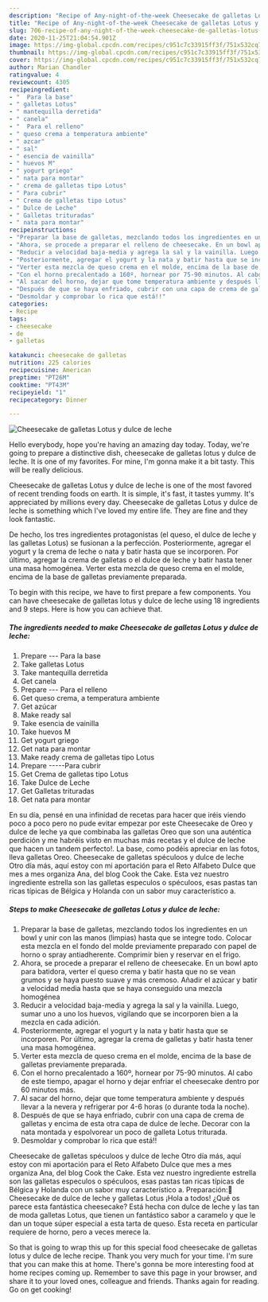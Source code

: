 ```yaml
---
description: "Recipe of Any-night-of-the-week Cheesecake de galletas Lotus y dulce de leche"
title: "Recipe of Any-night-of-the-week Cheesecake de galletas Lotus y dulce de leche"
slug: 706-recipe-of-any-night-of-the-week-cheesecake-de-galletas-lotus-y-dulce-de-leche
date: 2020-11-25T21:04:54.901Z
image: https://img-global.cpcdn.com/recipes/c951c7c33915ff3f/751x532cq70/cheesecake-de-galletas-lotus-y-dulce-de-leche-foto-principal.jpg
thumbnail: https://img-global.cpcdn.com/recipes/c951c7c33915ff3f/751x532cq70/cheesecake-de-galletas-lotus-y-dulce-de-leche-foto-principal.jpg
cover: https://img-global.cpcdn.com/recipes/c951c7c33915ff3f/751x532cq70/cheesecake-de-galletas-lotus-y-dulce-de-leche-foto-principal.jpg
author: Marian Chandler
ratingvalue: 4
reviewcount: 4305
recipeingredient:
- "  Para la base"
- " galletas Lotus"
- " mantequilla derretida"
- " canela"
- "  Para el relleno"
- " queso crema a temperatura ambiente"
- " azcar"
- " sal"
- " esencia de vainilla"
- " huevos M"
- " yogurt griego"
- " nata para montar"
- " crema de galletas tipo Lotus"
- " Para cubrir"
- " Crema de galletas tipo Lotus"
- " Dulce de Leche"
- " Galletas trituradas"
- " nata para montar"
recipeinstructions:
- "Preparar la base de galletas, mezclando todos los ingredientes en un bowl y unir con las manos (limpias) hasta que se integre todo. Colocar esta mezcla en el fondo del molde previamente preparado con papel de horno o spray antiadherente. Comprimir bien y reservar en el frigo."
- "Ahora, se procede a preparar el relleno de cheesecake. En un bowl apto para batidora, verter el queso crema y batir hasta que no se vean grumos y se haya puesto suave y más cremoso. Añadir el azúcar y batir a velocidad media hasta que se haya conseguido una mezcla homogénea"
- "Reducir a velocidad baja-media y agrega la sal y la vainilla. Luego, sumar uno a uno los huevos, vigilando que se incorporen bien a la mezcla en cada adición."
- "Posteriormente, agregar el yogurt y la nata y batir hasta que se incorporen. Por último, agregar la crema de galletas y batir hasta tener una masa homogénea."
- "Verter esta mezcla de queso crema en el molde, encima de la base de galletas previamente preparada."
- "Con el horno precalentado a 160º, hornear por 75-90 minutos. Al cabo de este tiempo, apagar el horno y dejar enfriar el cheesecake dentro por 60 minutos más."
- "Al sacar del horno, dejar que tome temperatura ambiente y después llevar a la nevera y refrigerar por 4-6 horas (o durante toda la noche)."
- "Después de que se haya enfriado, cubrir con una capa de crema de galletas y encima de esta otra capa de dulce de leche. Decorar con la nata montada y espolvorear un poco de galleta Lotus triturada."
- "Desmoldar y comprobar lo rica que está!!"
categories:
- Recipe
tags:
- cheesecake
- de
- galletas

katakunci: cheesecake de galletas 
nutrition: 225 calories
recipecuisine: American
preptime: "PT26M"
cooktime: "PT43M"
recipeyield: "1"
recipecategory: Dinner

---
```



![Cheesecake de galletas Lotus y dulce de leche](https://img-global.cpcdn.com/recipes/c951c7c33915ff3f/751x532cq70/cheesecake-de-galletas-lotus-y-dulce-de-leche-foto-principal.jpg)

Hello everybody, hope you're having an amazing day today. Today, we're going to prepare a distinctive dish, cheesecake de galletas lotus y dulce de leche. It is one of my favorites. For mine, I'm gonna make it a bit tasty. This will be really delicious.

Cheesecake de galletas Lotus y dulce de leche is one of the most favored of recent trending foods on earth. It is simple, it's fast, it tastes yummy. It's appreciated by millions every day. Cheesecake de galletas Lotus y dulce de leche is something which I've loved my entire life. They are fine and they look fantastic.

De hecho, los tres ingredientes protagonistas (el queso, el dulce de leche y las galletas Lotus) se fusionan a la perfección. Posteriormente, agregar el yogurt y la crema de leche o nata y batir hasta que se incorporen. Por último, agregar la crema de galletas o el dulce de leche y batir hasta tener una masa homogénea. Verter esta mezcla de queso crema en el molde, encima de la base de galletas previamente preparada.


To begin with this recipe, we have to first prepare a few components. You can have cheesecake de galletas lotus y dulce de leche using 18 ingredients and 9 steps. Here is how you can achieve that.

<!--inarticleads1-->

##### The ingredients needed to make Cheesecake de galletas Lotus y dulce de leche:

1. Prepare  --- Para la base
1. Take  galletas Lotus
1. Take  mantequilla derretida
1. Get  canela
1. Prepare  --- Para el relleno
1. Get  queso crema, a temperatura ambiente
1. Get  azúcar
1. Make ready  sal
1. Take  esencia de vainilla
1. Take  huevos M
1. Get  yogurt griego
1. Get  nata para montar
1. Make ready  crema de galletas tipo Lotus
1. Prepare  -----Para cubrir
1. Get  Crema de galletas tipo Lotus
1. Take  Dulce de Leche
1. Get  Galletas trituradas
1. Get  nata para montar


En su día, pensé en una infinidad de recetas para hacer que iréis viendo poco a poco pero no pude evitar empezar por este Cheesecake de Oreo y dulce de leche ya que combinaba las galletas Oreo que son una auténtica perdición y me habréis visto en muchas más recetas y el dulce de leche que hacen un tandem perfecto!. La base, como podéis apreciar en las fotos, lleva galletas Oreo. Cheesecake de galletas spéculoos y dulce de leche Otro día más, aquí estoy con mi aportación para el Reto Alfabeto Dulce que mes a mes organiza Ana, del blog Cook the Cake. Esta vez nuestro ingrediente estrella son las galletas especulos o spéculoos, esas pastas tan ricas típicas de Bélgica y Holanda con un sabor muy característico a. 

<!--inarticleads2-->

##### Steps to make Cheesecake de galletas Lotus y dulce de leche:

1. Preparar la base de galletas, mezclando todos los ingredientes en un bowl y unir con las manos (limpias) hasta que se integre todo. Colocar esta mezcla en el fondo del molde previamente preparado con papel de horno o spray antiadherente. Comprimir bien y reservar en el frigo.
1. Ahora, se procede a preparar el relleno de cheesecake. En un bowl apto para batidora, verter el queso crema y batir hasta que no se vean grumos y se haya puesto suave y más cremoso. Añadir el azúcar y batir a velocidad media hasta que se haya conseguido una mezcla homogénea
1. Reducir a velocidad baja-media y agrega la sal y la vainilla. Luego, sumar uno a uno los huevos, vigilando que se incorporen bien a la mezcla en cada adición.
1. Posteriormente, agregar el yogurt y la nata y batir hasta que se incorporen. Por último, agregar la crema de galletas y batir hasta tener una masa homogénea.
1. Verter esta mezcla de queso crema en el molde, encima de la base de galletas previamente preparada.
1. Con el horno precalentado a 160º, hornear por 75-90 minutos. Al cabo de este tiempo, apagar el horno y dejar enfriar el cheesecake dentro por 60 minutos más.
1. Al sacar del horno, dejar que tome temperatura ambiente y después llevar a la nevera y refrigerar por 4-6 horas (o durante toda la noche).
1. Después de que se haya enfriado, cubrir con una capa de crema de galletas y encima de esta otra capa de dulce de leche. Decorar con la nata montada y espolvorear un poco de galleta Lotus triturada.
1. Desmoldar y comprobar lo rica que está!!


Cheesecake de galletas spéculoos y dulce de leche Otro día más, aquí estoy con mi aportación para el Reto Alfabeto Dulce que mes a mes organiza Ana, del blog Cook the Cake. Esta vez nuestro ingrediente estrella son las galletas especulos o spéculoos, esas pastas tan ricas típicas de Bélgica y Holanda con un sabor muy característico a. Preparación:🍰 Cheesecake de dulce de leche y galletas Lotus ¡Hola a todos! ¿Qué os parece esta fantástica cheesecake? Está hecha con dulce de leche y las tan de moda galletas Lotus, que tienen un fantástico sabor a caramelo y que le dan un toque súper especial a esta tarta de queso. Esta receta en particular requiere de horno, pero a veces merece la. 

So that is going to wrap this up for this special food cheesecake de galletas lotus y dulce de leche recipe. Thank you very much for your time. I'm sure that you can make this at home. There's gonna be more interesting food at home recipes coming up. Remember to save this page in your browser, and share it to your loved ones, colleague and friends. Thanks again for reading. Go on get cooking!
